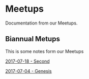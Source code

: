 # Meetups
Documentation from our Meetups.


## Biannual Metups 
This is some notes form our Meetups

[2017-07-18 - Second](Notes/2.md)

[2017-07-04 - Genesis](Notes/1.md)

